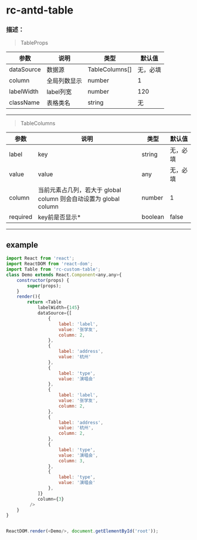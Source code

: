 # rc-antd-table 
### 描述：
>TableProps

参数|说明|类型|默认值
--|--|--|--
dataSource|数据源|TableColumns[]|无，必填
column|全局列数显示|number|1
labelWidth|label列宽|number|120
className|表格类名|string|无

----

>TableColumns

参数|说明|类型|默认值
--|--|--|--
label|key|string|无，必填
value|value|any|无，必填
column|当前元素占几列，若大于 global column 则会自动设置为 global column|number|1
required|key前是否显示*|boolean|false


----

## example
```js
import React from 'react';
import ReactDOM from 'react-dom';
import Table from 'rc-custom-table';
class Demo extends React.Component<any,any>{
    constructor(props) {
        super(props);
    }
    render(){
        return <Table
            labelWidth={145}
            dataSource={[
                {
                    label: 'label',
                    value: '张学友',
                    column: 2,
                },
                {
                    label: 'address',
                    value: '杭州'
                },
                {
                    label: 'type',
                    value: '演唱会'
                },
                {
                    label: 'label',
                    value: '张学友',
                    column: 2,
                },
                {
                    label: 'address',
                    value: '杭州',
                    column: 2,
                },
                {
                    label: 'type',
                    value: '演唱会',
                    column: 3,
                },
                {
                    label: 'type',
                    value: '演唱会'
                },
            ]}
            column={3}
         />
    }
}


ReactDOM.render(<Demo/>, document.getElementById('root'));

```